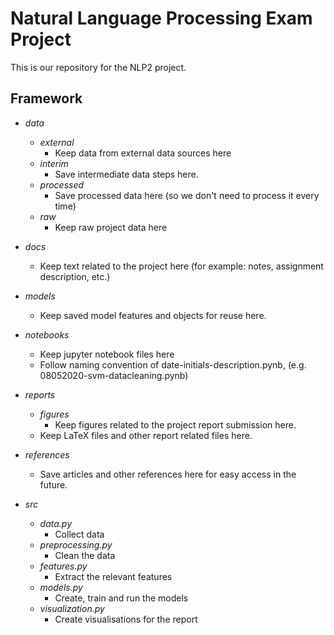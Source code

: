 # Natural Language Processing Exam Project

This is our repository for the NLP2 project.

## Framework

- *data*
	- *external*
		- Keep data from external data sources here
	- *interim*
		- Save intermediate data steps here.
	- *processed*
		- Save processed data here (so we don't need to process it every time)
	- *raw*
		- Keep raw project data here

- *docs*
	- Keep text related to the project here (for example: notes, assignment description, etc.)

- *models*
	- Keep saved model features and objects for reuse here.

- *notebooks*
	- Keep jupyter notebook files here
	- Follow naming convention of date-initials-description.pynb, (e.g. 08052020-svm-datacleaning.pynb)

- *reports*
	- *figures*
		- Keep figures related to the project report submission here.
	- Keep LaTeX files and other report related files here.

- *references*
	- Save articles and other references here for easy access in the future.

- *src*
	- *data.py*
		- Collect data
	- *preprocessing.py*
		- Clean the data
	- *features.py*
		- Extract the relevant features
	- *models.py*
		- Create, train and run the models
	- *visualization.py*
		- Create visualisations for the report
